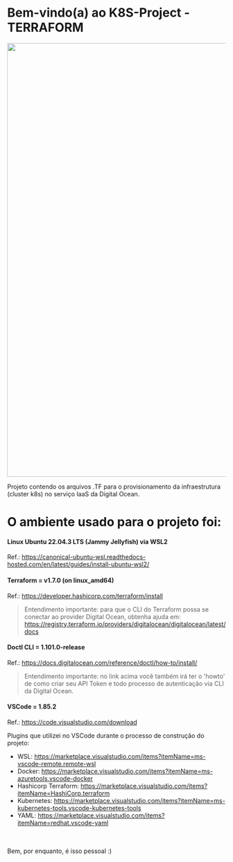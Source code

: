 # Bem-vindo(a) ao K8S-Project - TERRAFORM

<img src="https://drive.google.com/uc?export=view&id=1OxV28f0W6-AcOZ1dFleUt6lOQMye84FV" width="1000">

Projeto contendo os arquivos .TF para o provisionamento da infraestrutura (cluster k8s) no serviço IaaS da Digital Ocean.

# O ambiente usado para o projeto foi:

#### Linux Ubuntu 22.04.3 LTS (Jammy Jellyfish) via WSL2
Ref.: https://canonical-ubuntu-wsl.readthedocs-hosted.com/en/latest/guides/install-ubuntu-wsl2/

#### Terraform = v1.7.0 (on linux_amd64)
Ref.: https://developer.hashicorp.com/terraform/install

> Entendimento importante: para que o CLI do Terraform possa se conectar ao provider Digital Ocean, obtenha ajuda em: https://registry.terraform.io/providers/digitalocean/digitalocean/latest/docs 

#### Doctl CLI = 1.101.0-release
Ref.: https://docs.digitalocean.com/reference/doctl/how-to/install/

> Entendimento importante: no link acima você também irá ter o 'howto' de como criar seu API Token e todo processo de autenticação via CLI da Digital Ocean.

#### VSCode = 1.85.2 
Ref.: https://code.visualstudio.com/download

Plugins que utilizei no VSCode durante o processo de construção do projeto: 

 - WSL: https://marketplace.visualstudio.com/items?itemName=ms-vscode-remote.remote-wsl
 - Docker: https://marketplace.visualstudio.com/items?itemName=ms-azuretools.vscode-docker
 - Hashicorp Terraform: https://marketplace.visualstudio.com/items?itemName=HashiCorp.terraform
 - Kubernetes: https://marketplace.visualstudio.com/items?itemName=ms-kubernetes-tools.vscode-kubernetes-tools
 - YAML: https://marketplace.visualstudio.com/items?itemName=redhat.vscode-yaml


<br><br>Bem, por enquanto, é isso pessoal :)
